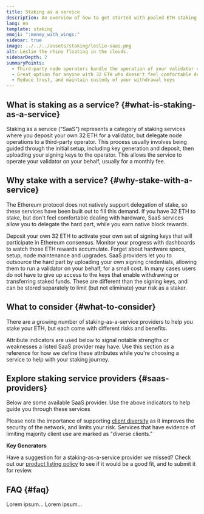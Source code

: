 ```yaml
---
title: Staking as a service
description: An overview of how to get started with pooled ETH staking
lang: en
template: staking
emoji: ":money_with_wings:"
sidebar: true
image: ../../../assets/staking/leslie-saas.png
alt: Leslie the rhino floating in the clouds.
sidebarDepth: 2
summaryPoints:
  - Third-party node operators handle the operation of your validator client
  - Great option for anyone with 32 ETH who doesn't feel comfortable dealing with the technical complexity of running a node
  - Reduce trust, and maintain custody of your withdrawal keys
---
```


## What is staking as a service? {#what-is-staking-as-a-service}

Staking as a service (“SaaS") represents a category of staking services where you deposit your own 32 ETH for a validator, but delegate node operations to a third-party operator. This process usually involves being guided through the initial setup, including key generation and deposit, then uploading your signing keys to the operator. This allows the service to operate your validator on your behalf, usually for a monthly fee.

## Why stake with a service? {#why-stake-with-a-service}

The Ethereum protocol does not natively support delegation of stake, so these services have been built out to fill this demand. If you have 32 ETH to stake, but don't feel comfortable dealing with hardware, SaaS services allow you to delegate the hard part, while you earn native block rewards.

<CardGrid>
  <Card title="Your own validator" emoji=":desktop_computer:">
    Deposit your own 32 ETH to activate your own set of signing keys that will participate in Ethereum consensus. Monitor your progress with dashboards to watch those ETH rewards accumulate.
  </Card>
  <Card title="Easy to start" emoji="🏁">
    Forget about hardware specs, setup, node maintenance and upgrades.
    SaaS providers let you to outsource the hard part by uploading your own signing credentials, allowing them to run a validator on your behalf, for a small cost.
  </Card>
  <Card title="Limit your risk" emoji=":shield:">
    In many cases users do not have to give up access to the keys that enable withdrawing or transferring staked funds. These are different than the signing keys, and can be stored separately to limit (but not eliminate) your risk as a staker.
  </Card>
</CardGrid>

<StakingComparison page="saas" />

## What to consider {#what-to-consider}

There are a growing number of staking-as-a-service providers to help you stake your ETH, but each come with different risks and benefits.

Attribute indicators are used below to signal notable strengths or weaknesses a listed SaaS provider may have. Use this section as a reference for how we define these attributes while you're choosing a service to help with your staking journey.

<StakingConsiderations page="saas" />

## Explore staking service providers {#saas-providers}

Below are some available SaaS provider. Use the above indicators to help guide you through these services

<Emoji text="⚠️" mr="1rem" /> Please note the importance of supporting <a href="/client-diversity">client diversity</a> as it improves the security of the network, and limits your risk. Services that have evidence of limiting majority client use are marked as "diverse clients."

<StakingProductsCardGrid category="saas" />

**Key Generators**

<StakingProductsCardGrid category="keyGen" />

Have a suggestion for a staking-as-a-service provider we missed? Check out our [product listing policy](/contributing/adding-staking-product) to see if it would be a good fit, and to submit it for review.

## FAQ {#faq}

<!-- TODO: Complete FAQ -->

<ExpandableCard title="Who holds my keys?">
  Lorem ipsum...
</ExpandableCard>

<ExpandableCard title="When can I withdraw?">
  Lorem ipsum...
</ExpandableCard>
